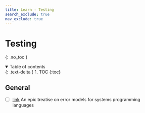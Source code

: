 ```yaml
---
title: Learn - Testing
search_exclude: true
nav_exclude: true
---
```


<!-- prettier-ignore-start -->
# Testing
{: .no_toc }

<details open markdown="block">
  <summary>
    Table of contents
  </summary>
  {: .text-delta }
1. TOC
{:toc}
</details>

<!-- prettier-ignore-end -->

## General

-   [ ] [link](https://typesanitizer.com/blog/errors.html) An epic treatise on error models for systems programming languages
